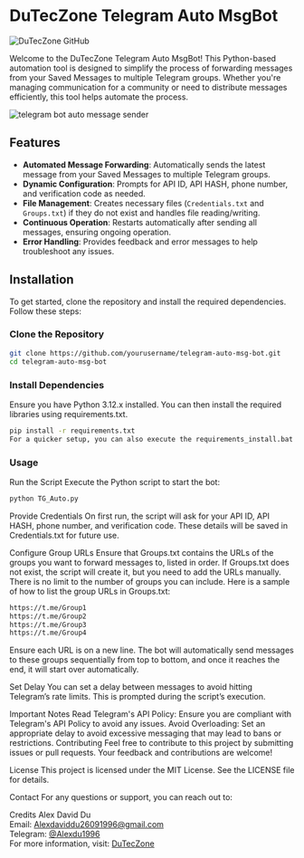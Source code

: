 # DuTecZone Telegram Auto MsgBot
![DuTecZone GitHub](https://raw.githubusercontent.com/Alexdu1996/telegram-auto-msg-bot/046a4e8f521406ac4df746d839cc73f69ac19223/DuTecZone%20Github.svg)


Welcome to the DuTecZone Telegram Auto MsgBot! This Python-based automation tool is designed to simplify the process of forwarding messages from your Saved Messages to multiple Telegram groups. Whether you're managing communication for a community or need to distribute messages efficiently, this tool helps automate the process.

![telegram bot auto message sender](https://github.com/Alexdu1996/telegram-auto-msg-bot/blob/main/Telegram%20Bot%20Auto%20Message%20Sender.png?raw=true)
## Features

- **Automated Message Forwarding**: Automatically sends the latest message from your Saved Messages to multiple Telegram groups.
- **Dynamic Configuration**: Prompts for API ID, API HASH, phone number, and verification code as needed.
- **File Management**: Creates necessary files (`Credentials.txt` and `Groups.txt`) if they do not exist and handles file reading/writing.
- **Continuous Operation**: Restarts automatically after sending all messages, ensuring ongoing operation.
- **Error Handling**: Provides feedback and error messages to help troubleshoot any issues.

## Installation

To get started, clone the repository and install the required dependencies. Follow these steps:

### Clone the Repository

```bash
git clone https://github.com/yourusername/telegram-auto-msg-bot.git
cd telegram-auto-msg-bot
```
### Install Dependencies
Ensure you have Python 3.12.x installed. You can then install the required libraries using requirements.txt.
```bash
pip install -r requirements.txt
For a quicker setup, you can also execute the requirements_install.bat file.
```
### Usage
Run the Script
Execute the Python script to start the bot:
```bash
python TG_Auto.py
```
Provide Credentials
On first run, the script will ask for your API ID, API HASH, phone number, and verification code. These details will be saved in Credentials.txt for future use.

Configure Group URLs
Ensure that Groups.txt contains the URLs of the groups you want to forward messages to, listed in order. If Groups.txt does not exist, the script will create it, but you need to add the URLs manually. There is no limit to the number of groups you can include. Here is a sample of how to list the group URLs in Groups.txt:
```bash
https://t.me/Group1
https://t.me/Group2
https://t.me/Group3
https://t.me/Group4
```
Ensure each URL is on a new line. The bot will automatically send messages to these groups sequentially from top to bottom, and once it reaches the end, it will start over automatically.

Set Delay
You can set a delay between messages to avoid hitting Telegram’s rate limits. This is prompted during the script’s execution.

Important Notes
Read Telegram's API Policy: Ensure you are compliant with Telegram's API Policy to avoid any issues.
Avoid Overloading: Set an appropriate delay to avoid excessive messaging that may lead to bans or restrictions.
Contributing
Feel free to contribute to this project by submitting issues or pull requests. Your feedback and contributions are welcome!

License
This project is licensed under the MIT License. See the LICENSE file for details.

Contact
For any questions or support, you can reach out to:

Credits
Alex David Du  
Email: [Alexdaviddu26091996@gmail.com](mailto:Alexdaviddu26091996@gmail.com)  
Telegram: [@Alexdu1996](https://t.me/Alexdu1996)  
For more information, visit: [DuTecZone](https://duteczone.net/)
